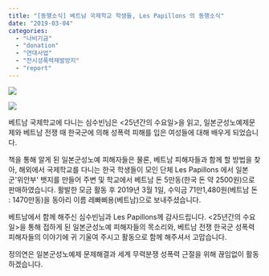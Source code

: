 ```yaml
---
title: "[동행소식] 베트남 국제학교 학생들, Les Papillons 의 동행소식"
date: "2019-03-04"
categories: 
  - "나비기금"
  - "donation"
  - "연대사업"
  - "전시성폭력재발방지"
  - "report"
---
```


![](http://womenandwar.net/kr/wp-content/uploads/2019/03/1551440488601-1024x1024.jpg)

![](http://womenandwar.net/kr/wp-content/uploads/2019/03/1551440487435-1024x1024.jpg)

베트남 국제학교에 다니는 심수빈님은 <25년간의 수요일>을 읽고, 일본군성노예제문제와 베트남 전쟁 때 한국군에 의해 성폭력 피해를 입은 여성들에 대해 배우게 되었습니다.

책을 통해 알게 된 일본군성노예 피해자들은 물론, 베트남 피해자들과 함께 할 방법을 찾아, 해외에서 국제학교를 다니는 한국 학생들이 모인 단체 Les Papillons 에서 일본군'위안부' 뱃지를 만들어 주변 및 학교에서 베트남 돈 5만동(한국 돈 약 2500원)으로 판매하였습니다. 활발한 모금 활동 후 2019년 3월 1일, 수익금 71만1,480원(베트남 돈 : 1470만동)을 동아리 이름 레빠삐용(베트남)으로 보내주셨습니다.

베트남에서 함께 해주신 심수빈님과 Les Papillons께 감사드립니다. <25년간의 수요일>을 통해 접하게 된 일본군성노예 피해자들의 목소리와, 베트남 전쟁 한국군 성폭력 피해자들의 이야기에 귀 기울여 주시고 활동으로 함께 해주셔서 고맙습니다.

정의연은 일본군성노예제 문제해결과 세계 무력분쟁 성폭력 근절을 위해 끊임없이 활동하겠습니다.
